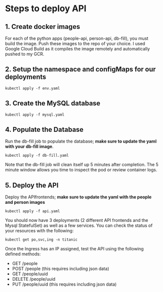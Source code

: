 # Steps to deploy API

## 1. Create docker images 

For each of the python apps (people-api, person-api, db-fill), you must build the image. Push these images to the repo of your choice. I used Google Cloud Build as it compiles the image remotely and automatically pushed to my GCR.

## 2. Setup the namespace and configMaps for our deployments
  
    kubectl apply -f env.yaml
    
## 3. Create the MySQL database
  
    kubectl apply -f mysql.yaml
    
## 4. Populate the Database

Run the db-fill job to populate the database; **make sure to update the yaml with your db-fill image**.

    kubectl apply -f db-fill.yaml

Note that the db-fill job will clean itself up 5 minutes after completion. The 5 minute window allows you time to inspect the pod or review container logs.

## 5. Deploy the API 

Deploy the APIfrontends; **make sure to update the yaml with the people and person images**

    kubectl apply -f api.yaml

You should now have 3 deployments (2 different API frontends and the Mysql StatefulSet) as well as a few services.
You can check the status of your resources with the following:

    kubectl get po,svc,ing -n titanic

Once the Ingress has an IP assigned, test the API using the following defined methods:

- GET /people
- POST /people (this requires including json data)
- GET /people/uuid
- DELETE /people/uuid
- PUT /people/uuid (this requires including json data)
